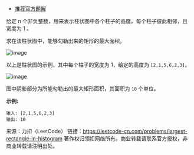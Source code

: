 * [推荐官方题解](https://leetcode-cn.com/problems/largest-rectangle-in-histogram/solution/zhu-zhuang-tu-zhong-zui-da-de-ju-xing-by-leetcode/)

给定 n 个非负整数，用来表示柱状图中各个柱子的高度。每个柱子彼此相邻，且宽度为 1 。

求在该柱状图中，能够勾勒出来的矩形的最大面积。

![image](https://github.com/Zhenghao-Liu/LeetCode_problem-and-solution/blob/master/84(重要).柱状图中最大的矩形/histogram.png)
 
以上是柱状图的示例，其中每个柱子的宽度为 1，给定的高度为 ```[2,1,5,6,2,3]```。

![image](https://github.com/Zhenghao-Liu/LeetCode_problem-and-solution/blob/master/84(重要).柱状图中最大的矩形/histogram_area.png)

图中阴影部分为所能勾勒出的最大矩形面积，其面积为 ```10``` 个单位。

**示例:**
```
输入: [2,1,5,6,2,3]
输出: 10
```
来源：力扣（LeetCode）
链接：https://leetcode-cn.com/problems/largest-rectangle-in-histogram
著作权归领扣网络所有。商业转载请联系官方授权，非商业转载请注明出处。
